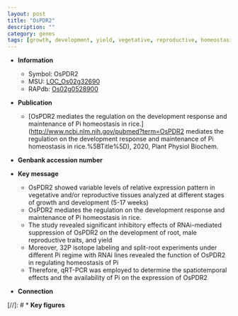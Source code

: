 ```yaml
---
layout: post
title: "OsPDR2"
description: ""
category: genes
tags: [growth, development, yield, vegetative, reproductive, homeostasis, Pi,  pi , Pi homeostasis]
---
```


* **Information**  
    + Symbol: OsPDR2  
    + MSU: [LOC_Os02g32690](http://rice.uga.edu/cgi-bin/ORF_infopage.cgi?orf=LOC_Os02g32690)  
    + RAPdb: [Os02g0528900](http://rapdb.dna.affrc.go.jp/viewer/gbrowse_details/irgsp1?name=Os02g0528900)  

* **Publication**  
    + [OsPDR2 mediates the regulation on the development response and maintenance of Pi homeostasis in rice.](http://www.ncbi.nlm.nih.gov/pubmed?term=OsPDR2 mediates the regulation on the development response and maintenance of Pi homeostasis in rice.%5BTitle%5D), 2020, Plant Physiol Biochem.

* **Genbank accession number**  

* **Key message**  
    + OsPDR2 showed variable levels of relative expression pattern in vegetative and/or reproductive tissues analyzed at different stages of growth and development (5-17 weeks)
    + OsPDR2 mediates the regulation on the development response and maintenance of Pi homeostasis in rice.
    + The study revealed significant inhibitory effects of RNAi-mediated suppression of OsPDR2 on the development of root, male reproductive traits, and yield
    + Moreover, 32P isotope labeling and split-root experiments under different Pi regime with RNAi lines revealed the function of OsPDR2 in regulating homeostasis of Pi
    + Therefore, qRT-PCR was employed to determine the spatiotemporal effects and the availability of Pi on the expression of OsPDR2

* **Connection**  

[//]: # * **Key figures**  


